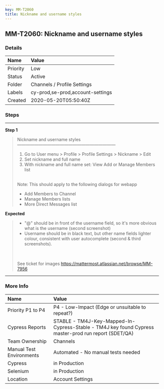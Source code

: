 ```yaml
---
key: MM-T2060
title: Nickname and username styles
---
```


## MM-T2060: Nickname and username styles

### Details

| Name     | Value                            |
| :------- | :------------------------------- |
| Priority | Low                              |
| Status   | Active                           |
| Folder   | Channels / Profile Settings      |
| Labels   | cy-prod,se-prod,account-settings |
| Created  | 2020-05-20T05:50:40Z             |

### Steps

<hr/>

**Step 1**

> <article>Nickname and username styles<br />———————————————————————<ol><li>Go to User menu &gt; Profile &gt; Profile Settings &gt; Nickname &gt; Edit</li><li>Set nickname and full name</li><li>With nickname and full name set: View Add or Manage Members list</li></ol><br />Note: This should apply to the following dialogs for webapp<ul><li>Add Members to Channel</li><li>Manage Members lists</li><li>More Direct Messages list</li></ul></article>

**Expected**

> <article><ul><li>"@" should be in front of the username field, so it's more obvious what is the username (second screenshot)</li><li>Username should be in black text, but other name fields lighter colour, consistent with user autocomplete (second &amp; third screenshots).</li></ul><br /><br />See ticket for images <a href="http://MM-7956">https://mattermost.atlassian.net/browse/MM-7956</a></article>

<hr/>

### More Info

| Name                     | Value                                                                                                |
| :----------------------- | :--------------------------------------------------------------------------------------------------- |
| Priority P1 to P4        | P4 - Low-Impact (Edge or unsuitable to repeat?)                                                      |
| Cypress Reports          | STABLE - TM4J-Key-Mapped-In-Cypress-Stable - TM4J key found Cypress master-prod run report (SDET/QA) |
| Team Ownership           | Channels                                                                                             |
| Manual Test Environments | Automated - No manual tests needed                                                                   |
| Cypress                  | in Production                                                                                        |
| Selenium                 | in Production                                                                                        |
| Location                 | Account Settings                                                                                     |
